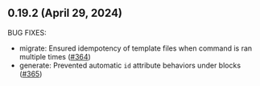 ## 0.19.2 (April 29, 2024)

BUG FIXES:

* migrate: Ensured idempotency of template files when command is ran multiple times ([#364](https://github.com/hashicorp/terraform-plugin-docs/issues/364))
* generate: Prevented automatic `id` attribute behaviors under blocks ([#365](https://github.com/hashicorp/terraform-plugin-docs/issues/365))

